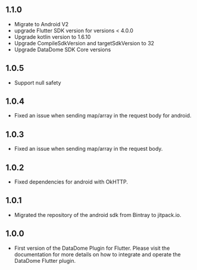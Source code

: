 ## 1.1.0

* Migrate to Android V2
* upgrade Flutter SDK version for versions < 4.0.0
* Upgrade kotlin version to 1.6.10
* Upgrade CompileSdkVersion and targetSdkVersion to 32
* Upgrade DataDome SDK Core versions

## 1.0.5

* Support null safety

## 1.0.4

* Fixed an issue when sending map/array in the request body for android.

## 1.0.3

* Fixed an issue when sending map/array in the request body.

## 1.0.2

* Fixed dependencies for android with OkHTTP.

## 1.0.1

* Migrated the repository of the android sdk from Bintray to jitpack.io.

## 1.0.0

* First version of the DataDome Plugin for Flutter. Please visit the documentation for more details on how to integrate and operate the DataDome Flutter plugin.
